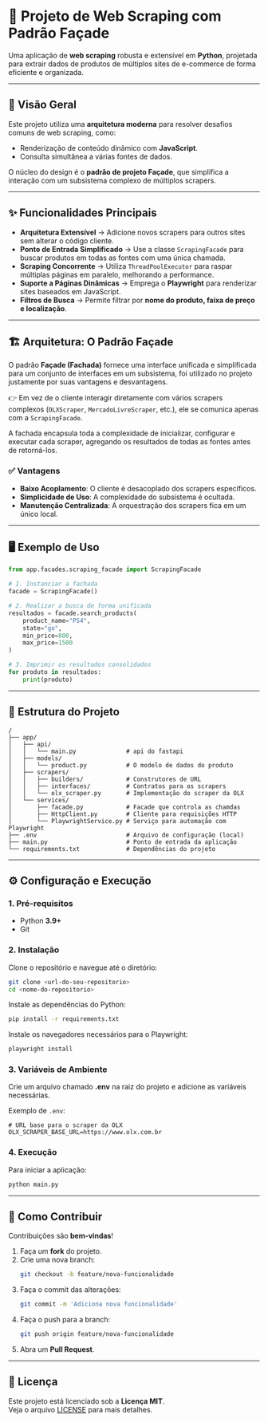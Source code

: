 # 🚀 Projeto de Web Scraping com Padrão Façade

Uma aplicação de **web scraping** robusta e extensível em **Python**, projetada para extrair dados de produtos de múltiplos sites de e-commerce de forma eficiente e organizada.

---

## 📌 Visão Geral

Este projeto utiliza uma **arquitetura moderna** para resolver desafios comuns de web scraping, como:

- Renderização de conteúdo dinâmico com **JavaScript**.  
- Consulta simultânea a várias fontes de dados.  

O núcleo do design é o **padrão de projeto Façade**, que simplifica a interação com um subsistema complexo de múltiplos scrapers.

---

## ✨ Funcionalidades Principais

- **Arquitetura Extensível** → Adicione novos scrapers para outros sites sem alterar o código cliente.  
- **Ponto de Entrada Simplificado** → Use a classe `ScrapingFacade` para buscar produtos em todas as fontes com uma única chamada.  
- **Scraping Concorrente** → Utiliza `ThreadPoolExecutor` para raspar múltiplas páginas em paralelo, melhorando a performance.  
- **Suporte a Páginas Dinâmicas** → Emprega o **Playwright** para renderizar sites baseados em JavaScript.  
- **Filtros de Busca** → Permite filtrar por **nome do produto, faixa de preço e localização**.  

---

## 🏗 Arquitetura: O Padrão Façade

O padrão **Façade (Fachada)** fornece uma interface unificada e simplificada para um conjunto de interfaces em um subsistema, foi utilizado no projeto justamente por suas vantagens e desvantagens.  

👉 Em vez de o cliente interagir diretamente com vários scrapers complexos (`OLXScraper`, `MercadoLivreScraper`, etc.), ele se comunica apenas com a `ScrapingFacade`.  

A fachada encapsula toda a complexidade de inicializar, configurar e executar cada scraper, agregando os resultados de todas as fontes antes de retorná-los.

### ✅ Vantagens
- **Baixo Acoplamento**: O cliente é desacoplado dos scrapers específicos.  
- **Simplicidade de Uso**: A complexidade do subsistema é ocultada.  
- **Manutenção Centralizada**: A orquestração dos scrapers fica em um único local.  

---

## 🖥 Exemplo de Uso

```python
from app.facades.scraping_facade import ScrapingFacade

# 1. Instanciar a fachada
facade = ScrapingFacade()

# 2. Realizar a busca de forma unificada
resultados = facade.search_products(
    product_name="PS4",
    state="go",
    min_price=800,
    max_price=1500
)

# 3. Imprimir os resultados consolidados
for produto in resultados:
    print(produto)
```

---

## 📂 Estrutura do Projeto

```
/
├── app/
│   ├── api/
│   │   └── main.py              # api do fastapi 
│   ├── models/
│   │   └── product.py           # O modelo de dados do produto
│   ├── scrapers/
│   │   ├── builders/            # Construtores de URL
│   │   ├── interfaces/          # Contratos para os scrapers
│   │   └── olx_scraper.py       # Implementação do scraper da OLX
│   └── services/
│       ├── facade.py            # Facade que controla as chamdas
│       ├── HttpClient.py        # Cliente para requisições HTTP
│       └── PlaywrightService.py # Serviço para automação com Playwright
├── .env                         # Arquivo de configuração (local)
├── main.py                      # Ponto de entrada da aplicação
└── requirements.txt             # Dependências do projeto
```

---

## ⚙️ Configuração e Execução

### 1. Pré-requisitos
- Python **3.9+**  
- Git  

### 2. Instalação
Clone o repositório e navegue até o diretório:
```bash
git clone <url-do-seu-repositorio>
cd <nome-do-repositorio>
```

Instale as dependências do Python:
```bash
pip install -r requirements.txt
```

Instale os navegadores necessários para o Playwright:
```bash
playwright install
```

### 3. Variáveis de Ambiente
Crie um arquivo chamado **.env** na raiz do projeto e adicione as variáveis necessárias.

Exemplo de `.env`:
```env
# URL base para o scraper da OLX
OLX_SCRAPER_BASE_URL=https://www.olx.com.br
```

### 4. Execução
Para iniciar a aplicação:
```bash
python main.py
```

---

## 🤝 Como Contribuir

Contribuições são **bem-vindas**!  

1. Faça um **fork** do projeto.  
2. Crie uma nova branch:  
   ```bash
   git checkout -b feature/nova-funcionalidade
   ```
3. Faça o commit das alterações:  
   ```bash
   git commit -m 'Adiciona nova funcionalidade'
   ```
4. Faça o push para a branch:  
   ```bash
   git push origin feature/nova-funcionalidade
   ```
5. Abra um **Pull Request**.  

---

## 📄 Licença

Este projeto está licenciado sob a **Licença MIT**.  
Veja o arquivo [LICENSE](LICENSE) para mais detalhes.
